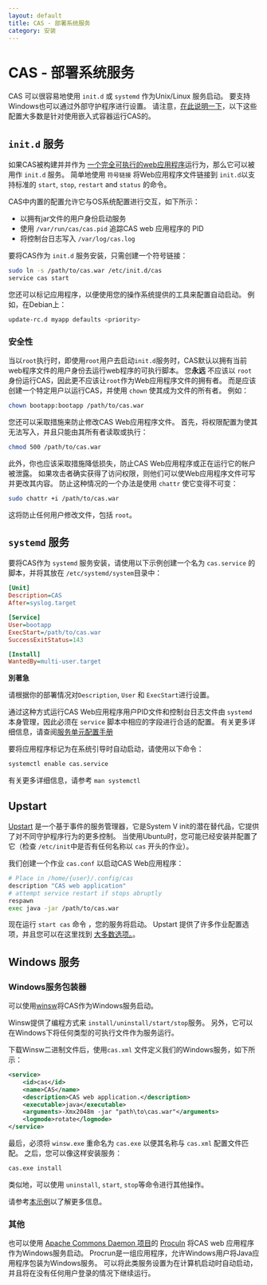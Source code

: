 ```yaml
---
layout: default
title: CAS - 部署系统服务
category: 安装
---
```


# CAS - 部署系统服务

CAS 可以很容易地使用 `init.d` 或 `systemd` 作为Unix/Linux 服务启动。 要支持Windows也可以通过外部守护程序进行设置。 请注意，[在此说明一下](Configuring-Servlet-Container.html#embedded)，以下这些配置大多数是针对使用嵌入式容器运行CAS的。

## `init.d` 服务

如果CAS被构建并并作为 [一个完全可执行的web应用程序](Configuring-Servlet-Container.html)运行为，那么它可以被用作 `init.d` 服务。 简单地使用 `符号链接` 将Web应用程序文件链接到 `init.d`以支持标准的 `start`, `stop`, `restart` and `status` 的命令。

CAS中内置的配置允许它与OS系统配置进行交互，如下所示：

- 以拥有jar文件的用户身份启动服务
- 使用 `/var/run/cas/cas.pid` 追踪CAS web 应用程序的 PID
- 将控制台日志写入 `/var/log/cas.log`

要将CAS作为 `init.d` 服务安装，只需创建一个符号链接：

```bash
sudo ln -s /path/to/cas.war /etc/init.d/cas
service cas start
```

您还可以标记应用程序，以便使用您的操作系统提供的工具来配置自动启动。 例如，在Debian上：

```bash
update-rc.d myapp defaults <priority>
```

### 安全性

当以`root`执行时，即使用`root`用户去启动`init.d`服务时，CAS默认以拥有当前web程序文件的用户身份去运行web程序的可执行脚本。 您**永远** 不应该以 `root` 身份运行CAS，因此更不应该让`root`作为Web应用程序文件的拥有者。 而是应该创建一个特定用户以运行CAS，并使用 `chown` 使其成为文件的所有者。 例如：

```bash
chown bootapp:bootapp /path/to/cas.war
```

您还可以采取措施来防止修改CAS Web应用程序文件。 首先，将权限配置为使其无法写入，并且只能由其所有者读取或执行：

```bash
chmod 500 /path/to/cas.war
```

此外，你也应该采取措施降低损失，防止CAS Web应用程序或正在运行它的帐户被泄露。 如果攻击者确实获得了访问权限，则他们可以使Web应用程序文件可写并更改其内容。 防止这种情况的一个办法是使用 `chattr` 使它变得不可变：

```bash
sudo chattr +i /path/to/cas.war
```

这将防止任何用户修改文件，包括 `root`。

## `systemd` 服务

要将CAS作为 `systemd` 服务安装，请使用以下示例创建一个名为 `cas.service` 的脚本，并将其放在 `/etc/systemd/system`目录中：

```ini
[Unit]
Description=CAS
After=syslog.target

[Service]
User=bootapp
ExecStart=/path/to/cas.war
SuccessExitStatus=143

[Install]
WantedBy=multi-user.target
```

<div class="alert alert-info"><strong>別著急</strong><p>请根据你的部署情况对<code>Description</code>, <code>User</code> 和 <code>ExecStart</code>进行设置。</p></div>

通过这种方式运行CAS Web应用程序用户PID文件和控制台日志文件由 `systemd` 本身管理，因此必须在 `service` 脚本中相应的字段进行合适的配置。 有关更多详细信息，请查阅[服务单元配置手册](https://www.freedesktop.org/software/systemd/man/systemd.service.html)

要将应用程序标记为在系统引导时自动启动，请使用以下命令：

```bash
systemctl enable cas.service
```

有关更多详细信息，请参考 `man systemctl`

## Upstart

[Upstart](http://upstart.ubuntu.com/) 是一个基于事件的服务管理器，它是System V init的潜在替代品，它提供了对不同守护程序行为的更多控制。 当使用Ubuntu时，您可能已经安装并配置了它（检查 `/etc/init`中是否有任何名称以 `cas` 开头的作业）。

我们创建一个作业 `cas.conf` 以启动CAS Web应用程序：

```bash
# Place in /home/{user}/.config/cas
description "CAS web application"
# attempt service restart if stops abruptly
respawn
exec java -jar /path/to/cas.war
```

现在运行 `start cas` 命令 ，您的服务将启动。 Upstart 提供了许多作业配置选项，并且您可以在这里找到 [大多数选项。](http://upstart.ubuntu.com/cookbook/)。

## Windows 服务

### Windows服务包装器

可以使用[winsw](https://github.com/kohsuke/winsw)将CAS作为Windows服务启动。

Winsw提供了编程方式来 `install/uninstall/start/stop`服务。 另外，它可以在Windows下将任何类型的可执行文件作为服务运行。

下载Winsw二进制文件后，使用`cas.xml` 文件定义我们的Windows服务，如下所示：

```xml
<service>
    <id>cas</id>
    <name>CAS</name>
    <description>CAS web application.</description>
    <executable>java</executable>
    <arguments>-Xmx2048m -jar "path\to\cas.war"</arguments>
    <logmode>rotate</logmode>
</service>
```

最后，必须将 `winsw.exe` 重命名为 `cas.exe` 以便其名称与 `cas.xml` 配置文件匹配。 之后，您可以像这样安装服务：

```bash
cas.exe install
```

类似地，可以使用 `uninstall`, `start`, `stop`等命令进行其他操作。

请参考[本示例](https://github.com/snicoll-scratches/spring-boot-daemon)以了解更多信息。

### 其他

也可以使用 [Apache Commons Daemon 项目](http://commons.apache.org/daemon/index.html)的 [Proculn](http://commons.apache.org/proper/commons-daemon/procrun.html) 将CAS web 应用程序作为Windows服务启动。 Procrun是一组应用程序，允许Windows用户将Java应用程序包装为Windows服务。 可以将此类服务设置为在计算机启动时自动启动，并且将在没有任何用户登录的情况下继续运行。

